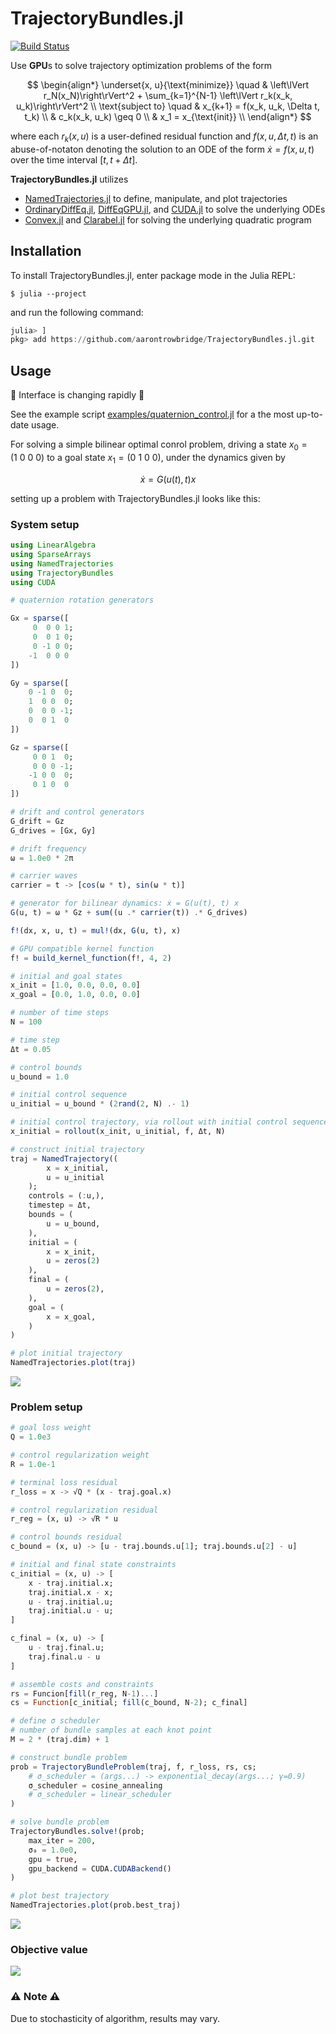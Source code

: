 # TrajectoryBundles.jl

[![Build Status](https://github.com/aarontrowbridge/TrajectoryBundles.jl/actions/workflows/CI.yml/badge.svg?branch=main)](https://github.com/aarontrowbridge/TrajectoryBundles.jl/actions/workflows/CI.yml?query=branch%4Amain)

<!-- ## Description -->

<!-- The *[trajectory bundle method](https://kevintracy.info/ktracy_phd_robotics_2024.pdf#page=155)* is a sample-based, gradient-free, parallelizable optimization algorithm for solving trajectory optimization problems of the form -->
Use **GPU**s to solve trajectory optimization problems of the form

$$
\begin{align*}
\underset{x, u}{\text{minimize}} \quad & \left\lVert r_N(x_N)\right\rVert^2 + \sum_{k=1}^{N-1} \left\lVert r_k(x_k, u_k)\right\rVert^2 \\
\text{subject to} \quad & x_{k+1} = f(x_k, u_k, \Delta t, t_k) \\
& c_k(x_k, u_k) \geq 0 \\
& x_1 = x_{\text{init}} \\
\end{align*}
$$

where each $r_k(x, u)$ is a user-defined residual function and $f(x, u, \Delta t, t)$ is an abuse-of-notaton denoting the solution to an ODE of the form $\dot{x} = f(x, u, t)$ over the time interval $[t, t + \Delta t]$. 


<!-- TrajectoryBundles.jl is a Julia package that provides a high-level interface for defining, solving, and visualizing trajectory optimization problems using the trajectory bundle method. -->

**TrajectoryBundles.jl** utilizes
 - [NamedTrajectories.jl](https://github.com/kestrelquantum/NamedTrajectories.jl) to define, manipulate, and plot trajectories
 - [OrdinaryDiffEq.jl](https://github.com/SciML/OrdinaryDiffEq.jl), [DiffEqGPU.jl](https://github.com/SciML/DiffEqGPU.jl), and [CUDA.jl](https://github.com/JuliaGPU/CUDA.jl) to solve the underlying ODEs
 - [Convex.jl](https://github.com/jump-dev/Convex.jl) and [Clarabel.jl](https://github.com/oxfordcontrol/Clarabel.jl) for solving the underlying quadratic program

## Installation

To install TrajectoryBundles.jl, enter package mode in the Julia REPL:

```
$ julia --project
```

and run the following command:

```julia
julia> ]
pkg> add https://github.com/aarontrowbridge/TrajectoryBundles.jl.git 
```

## Usage

:construction: Interface is changing rapidly :construction:

See the example script [examples/quaternion_control.jl](./examples/quaternion_control.jl) for a the most up-to-date usage.

For solving a simple bilinear optimal conrol problem, driving a state $x_0 = (1 \ 0 \ 0 \ 0)$ to a goal state $x_1 = (0 \ 1 \ 0 \ 0)$, under the dynamics given by

$$
\dot{x} = G(u(t), t) x
$$

setting up a problem with TrajectoryBundles.jl looks like this:

### System setup 

```julia
using LinearAlgebra
using SparseArrays
using NamedTrajectories
using TrajectoryBundles
using CUDA

# quaternion rotation generators 

Gx = sparse([
     0  0 0 1;
     0  0 1 0;
     0 -1 0 0;
    -1  0 0 0
])

Gy = sparse([
    0 -1 0  0;
    1  0 0  0;
    0  0 0 -1;
    0  0 1  0
])

Gz = sparse([
     0 0 1  0;
     0 0 0 -1;
    -1 0 0  0;
     0 1 0  0
])

# drift and control generators
G_drift = Gz
G_drives = [Gx, Gy]

# drift frequency
ω = 1.0e0 * 2π

# carrier waves
carrier = t -> [cos(ω * t), sin(ω * t)]

# generator for bilinear dynamics: ẋ = G(u(t), t) x
G(u, t) = ω * Gz + sum((u .* carrier(t)) .* G_drives)

f!(dx, x, u, t) = mul!(dx, G(u, t), x)

# GPU compatible kernel function
f! = build_kernel_function(f!, 4, 2)

# initial and goal states
x_init = [1.0, 0.0, 0.0, 0.0]
x_goal = [0.0, 1.0, 0.0, 0.0]

# number of time steps
N = 100

# time step
Δt = 0.05

# control bounds
u_bound = 1.0

# initial control sequence
u_initial = u_bound * (2rand(2, N) .- 1)

# initial control trajectory, via rollout with initial control sequence
x_initial = rollout(x_init, u_initial, f, Δt, N)

# construct initial trajectory
traj = NamedTrajectory((
        x = x_initial,
        u = u_initial
    );
    controls = (:u,),
    timestep = Δt,
    bounds = (
        u = u_bound,
    ),
    initial = (
        x = x_init,
        u = zeros(2)
    ),
    final = (
        u = zeros(2),
    ),
    goal = (
        x = x_goal,
    )
)

# plot initial trajectory
NamedTrajectories.plot(traj)
```
![](examples/plots/initial.png)

### Problem setup

```julia
# goal loss weight
Q = 1.0e3

# control regularization weight
R = 1.0e-1

# terminal loss residual
r_loss = x -> √Q * (x - traj.goal.x)

# control regularization residual
r_reg = (x, u) -> √R * u

# control bounds residual
c_bound = (x, u) -> [u - traj.bounds.u[1]; traj.bounds.u[2] - u]

# initial and final state constraints
c_initial = (x, u) -> [
    x - traj.initial.x;
    traj.initial.x - x;
    u - traj.initial.u;
    traj.initial.u - u;
]

c_final = (x, u) -> [
    u - traj.final.u;
    traj.final.u - u
]

# assemble costs and constraints
rs = Funcion[fill(r_reg, N-1)...]
cs = Function[c_initial; fill(c_bound, N-2); c_final]

# define σ scheduler
# number of bundle samples at each knot point
M = 2 * (traj.dim) + 1

# construct bundle problem
prob = TrajectoryBundleProblem(traj, f, r_loss, rs, cs;
    # σ_scheduler = (args...) -> exponential_decay(args...; γ=0.9)
    σ_scheduler = cosine_annealing
    # σ_scheduler = linear_scheduler
)

# solve bundle problem
TrajectoryBundles.solve!(prob;
    max_iter = 200,
    σ₀ = 1.0e0,
    gpu = true,
    gpu_backend = CUDA.CUDABackend()
)

# plot best trajectory 
NamedTrajectories.plot(prob.best_traj)
```
![](examples/plots/final.png)

### Objective value
![](examples/plots/loss.png)

### :warning: Note :warning:
Due to stochasticity of algorithm, results may vary.
